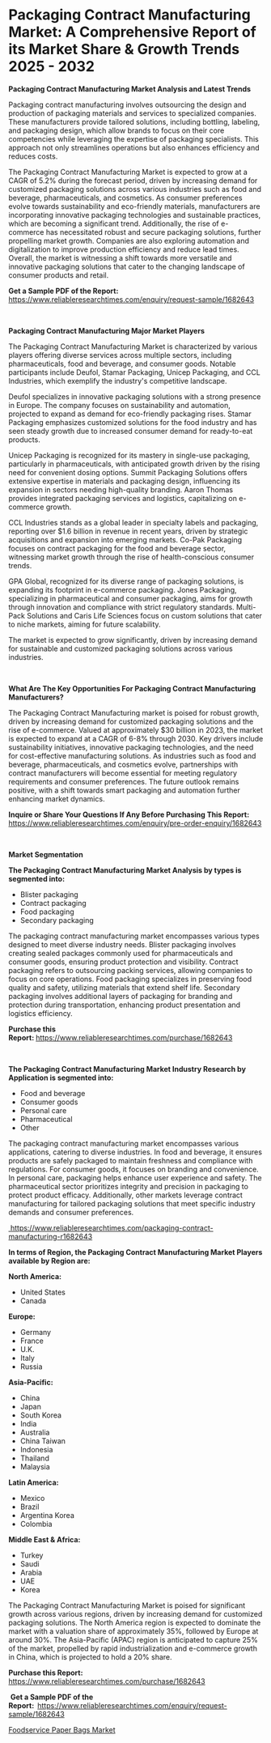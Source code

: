 <p><h1>Packaging Contract Manufacturing Market: A Comprehensive Report of its Market Share & Growth Trends 2025 - 2032</h1></p><p><strong>Packaging Contract Manufacturing Market Analysis and Latest Trends</strong></p>
<p><p>Packaging contract manufacturing involves outsourcing the design and production of packaging materials and services to specialized companies. These manufacturers provide tailored solutions, including bottling, labeling, and packaging design, which allow brands to focus on their core competencies while leveraging the expertise of packaging specialists. This approach not only streamlines operations but also enhances efficiency and reduces costs.</p><p>The Packaging Contract Manufacturing Market is expected to grow at a CAGR of 5.2% during the forecast period, driven by increasing demand for customized packaging solutions across various industries such as food and beverage, pharmaceuticals, and cosmetics. As consumer preferences evolve towards sustainability and eco-friendly materials, manufacturers are incorporating innovative packaging technologies and sustainable practices, which are becoming a significant trend. Additionally, the rise of e-commerce has necessitated robust and secure packaging solutions, further propelling market growth. Companies are also exploring automation and digitalization to improve production efficiency and reduce lead times. Overall, the market is witnessing a shift towards more versatile and innovative packaging solutions that cater to the changing landscape of consumer products and retail.</p></p>
<p><strong>Get a Sample PDF of the Report:&nbsp;</strong> <a href="https://www.reliableresearchtimes.com/enquiry/request-sample/1682643?utm_campaign=3227&utm_medium=2&utm_source=Github&utm_content=ia&utm_term=08032025&utm_id=packaging-contract-manufacturing">https://www.reliableresearchtimes.com/enquiry/request-sample/1682643</a></p>
<p>&nbsp;</p>
<p><strong>Packaging Contract Manufacturing Major Market Players</strong></p>
<p><p>The Packaging Contract Manufacturing Market is characterized by various players offering diverse services across multiple sectors, including pharmaceuticals, food and beverage, and consumer goods. Notable participants include Deufol, Stamar Packaging, Unicep Packaging, and CCL Industries, which exemplify the industry's competitive landscape.</p><p>Deufol specializes in innovative packaging solutions with a strong presence in Europe. The company focuses on sustainability and automation, projected to expand as demand for eco-friendly packaging rises. Stamar Packaging emphasizes customized solutions for the food industry and has seen steady growth due to increased consumer demand for ready-to-eat products.</p><p>Unicep Packaging is recognized for its mastery in single-use packaging, particularly in pharmaceuticals, with anticipated growth driven by the rising need for convenient dosing options. Summit Packaging Solutions offers extensive expertise in materials and packaging design, influencing its expansion in sectors needing high-quality branding. Aaron Thomas provides integrated packaging services and logistics, capitalizing on e-commerce growth.</p><p>CCL Industries stands as a global leader in specialty labels and packaging, reporting over $1.6 billion in revenue in recent years, driven by strategic acquisitions and expansion into emerging markets. Co-Pak Packaging focuses on contract packaging for the food and beverage sector, witnessing market growth through the rise of health-conscious consumer trends.</p><p>GPA Global, recognized for its diverse range of packaging solutions, is expanding its footprint in e-commerce packaging. Jones Packaging, specializing in pharmaceutical and consumer packaging, aims for growth through innovation and compliance with strict regulatory standards. Multi-Pack Solutions and Caris Life Sciences focus on custom solutions that cater to niche markets, aiming for future scalability. </p><p>The market is expected to grow significantly, driven by increasing demand for sustainable and customized packaging solutions across various industries.</p></p>
<p>&nbsp;</p>
<p><strong>What Are The Key Opportunities For Packaging Contract Manufacturing Manufacturers?</strong></p>
<p><p>The Packaging Contract Manufacturing market is poised for robust growth, driven by increasing demand for customized packaging solutions and the rise of e-commerce. Valued at approximately $30 billion in 2023, the market is expected to expand at a CAGR of 6-8% through 2030. Key drivers include sustainability initiatives, innovative packaging technologies, and the need for cost-effective manufacturing solutions. As industries such as food and beverage, pharmaceuticals, and cosmetics evolve, partnerships with contract manufacturers will become essential for meeting regulatory requirements and consumer preferences. The future outlook remains positive, with a shift towards smart packaging and automation further enhancing market dynamics.</p></p>
<p><strong>Inquire or Share Your Questions If Any Before Purchasing This Report:</strong> <a href="https://www.reliableresearchtimes.com/enquiry/pre-order-enquiry/1682643?utm_campaign=3227&utm_medium=2&utm_source=Github&utm_content=ia&utm_term=08032025&utm_id=packaging-contract-manufacturing">https://www.reliableresearchtimes.com/enquiry/pre-order-enquiry/1682643</a></p>
<p>&nbsp;</p>
<p><strong>Market Segmentation</strong></p>
<p><strong>The Packaging Contract Manufacturing Market Analysis by types is segmented into:</strong></p>
<p><ul><li>Blister packaging</li><li>Contract packaging</li><li>Food packaging</li><li>Secondary packaging</li></ul></p>
<p><p>The packaging contract manufacturing market encompasses various types designed to meet diverse industry needs. Blister packaging involves creating sealed packages commonly used for pharmaceuticals and consumer goods, ensuring product protection and visibility. Contract packaging refers to outsourcing packing services, allowing companies to focus on core operations. Food packaging specializes in preserving food quality and safety, utilizing materials that extend shelf life. Secondary packaging involves additional layers of packaging for branding and protection during transportation, enhancing product presentation and logistics efficiency.</p></p>
<p><strong>Purchase this Report:&nbsp;</strong><a href="https://www.reliableresearchtimes.com/purchase/1682643?utm_campaign=3227&utm_medium=2&utm_source=Github&utm_content=ia&utm_term=08032025&utm_id=packaging-contract-manufacturing">https://www.reliableresearchtimes.com/purchase/1682643</a></p>
<p>&nbsp;</p>
<p><strong>The Packaging Contract Manufacturing Market Industry Research by Application is segmented into:</strong></p>
<p><ul><li>Food and beverage</li><li>Consumer goods</li><li>Personal care</li><li>Pharmaceutical</li><li>Other</li></ul></p>
<p><p>The packaging contract manufacturing market encompasses various applications, catering to diverse industries. In food and beverage, it ensures products are safely packaged to maintain freshness and compliance with regulations. For consumer goods, it focuses on branding and convenience. In personal care, packaging helps enhance user experience and safety. The pharmaceutical sector prioritizes integrity and precision in packaging to protect product efficacy. Additionally, other markets leverage contract manufacturing for tailored packaging solutions that meet specific industry demands and consumer preferences.</p></p>
<p><a href="https://www.reliableresearchtimes.com/packaging-contract-manufacturing-r1682643?utm_campaign=3227&utm_medium=2&utm_source=Github&utm_content=ia&utm_term=08032025&utm_id=packaging-contract-manufacturing">&nbsp;https://www.reliableresearchtimes.com/packaging-contract-manufacturing-r1682643</a></p>
<p><strong>In terms of Region, the Packaging Contract Manufacturing Market Players available by Region are:</strong></p>
<p>
    <p> <strong> North America: </strong>
        <ul>
            <li>United States</li>
            <li>Canada</li>
        </ul>
        </p> 
    <p> <strong> Europe: </strong>
        <ul>
            <li>Germany</li>
            <li>France</li>
            <li>U.K.</li>
            <li>Italy</li>
            <li>Russia</li>
        </ul>
        </p> 
    <p> <strong> Asia-Pacific: </strong>
        <ul>
            <li>China</li>
            <li>Japan</li>
            <li>South Korea</li>
            <li>India</li>
            <li>Australia</li>
            <li>China Taiwan</li>
            <li>Indonesia</li>
            <li>Thailand</li>
            <li>Malaysia</li>
        </ul>
        </p> 
    <p> <strong> Latin America: </strong>
        <ul>
            <li>Mexico</li>
            <li>Brazil</li>
            <li>Argentina Korea</li>
            <li>Colombia</li>
        </ul>
        </p> 
    <p> <strong> Middle East & Africa: </strong>
        <ul>
            <li>Turkey</li>
            <li>Saudi</li>
            <li>Arabia</li>
            <li>UAE</li>
            <li>Korea</li>
        </ul>
    </p>
    </p>
<p><p>The Packaging Contract Manufacturing Market is poised for significant growth across various regions, driven by increasing demand for customized packaging solutions. The North America region is expected to dominate the market with a valuation share of approximately 35%, followed by Europe at around 30%. The Asia-Pacific (APAC) region is anticipated to capture 25% of the market, propelled by rapid industrialization and e-commerce growth in China, which is projected to hold a 20% share.</p></p>
<p><strong>Purchase this Report: </strong><a href="https://www.reliableresearchtimes.com/purchase/1682643?utm_campaign=3227&utm_medium=2&utm_source=Github&utm_content=ia&utm_term=08032025&utm_id=packaging-contract-manufacturing">https://www.reliableresearchtimes.com/purchase/1682643</a></p>
<p>&nbsp;<strong>Get a Sample PDF of the Report:&nbsp;&nbsp;</strong><a href="https://www.reliableresearchtimes.com/enquiry/request-sample/1682643?utm_campaign=3227&utm_medium=2&utm_source=Github&utm_content=ia&utm_term=08032025&utm_id=packaging-contract-manufacturing">https://www.reliableresearchtimes.com/enquiry/request-sample/1682643</a></p>
<p><strong></strong></p>
<p><p><a href="https://github.com/jolinolooman/Market-Research-Report-List-1/blob/main/foodservice-paper-bags-market.md?utm_campaign=3227&utm_medium=2&utm_source=Github&utm_content=ia&utm_term=08032025&utm_id=packaging-contract-manufacturing">Foodservice Paper Bags Market</a></p></p>